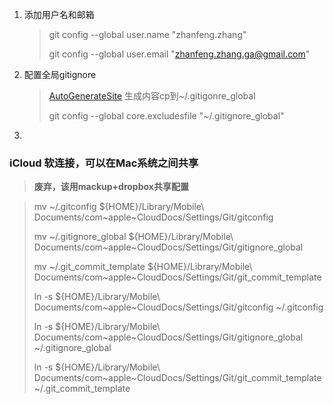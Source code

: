 1. 添加用户名和邮箱

   > git config --global user.name "zhanfeng.zhang"
   >
   > git config --global user.email "zhanfeng.zhang.ga@gmail.com"

2. 配置全局gitignore

   > [AutoGenerateSite](https://www.gitignore.io/) 生成内容cp到~/.gitigonre_global
   >
   > git config --global core.excludesfile "~/.gitignore_global"

3. 

### iCloud 软连接，可以在Mac系统之间共享 

> **废弃，该用mackup+dropbox共享配置** 

>mv ~/.gitconfig ${HOME}/Library/Mobile\ Documents/com~apple~CloudDocs/Settings/Git/gitconfig
>
>mv ~/.gitignore_global ${HOME}/Library/Mobile\ Documents/com~apple~CloudDocs/Settings/Git/gitignore_global
>
>mv ~/.git_commit_template ${HOME}/Library/Mobile\ Documents/com~apple~CloudDocs/Settings/Git/git_commit_template
>
>ln -s ${HOME}/Library/Mobile\ Documents/com~apple~CloudDocs/Settings/Git/gitconfig ~/.gitconfig
>
>ln -s ${HOME}/Library/Mobile\ Documents/com~apple~CloudDocs/Settings/Git/gitignore_global ~/.gitignore_global
>
>ln -s ${HOME}/Library/Mobile\ Documents/com~apple~CloudDocs/Settings/Git/git_commit_template ~/.git_commit_template



